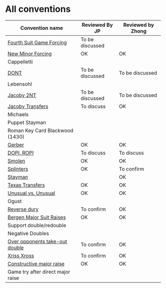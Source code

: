 # All conventions

| Convention name | Reviewed By JP | Reviewed by Zhong |
| --- | --- | --- |
| [Fourth Suit Game Forcing](fourth-suit-forcing.md) | To be discussed | |
| [New Minor Forcing](new-minor-forcing.md) | OK | OK|
| Cappelletti | | |
| [DONT](dont.md) | To be discussed | To be discussed|
| Lebensohl | | |
| [Jacoby 2NT](jacoby-2nt.md) | To be discussed |To be discussed |
| [Jacoby Transfers](jacoby-transfers.md) | To discuss |OK |
| Michaels | | |
| Puppet Stayman | | |
| Roman Key Card Blackwood (1430) | | |
| [Gerber](gerber.md) | OK | OK|
| [DOPI, ROPI](dopi.md) | To discuss | To discuss|
| [Smolen](smolen.md) | OK |OK |
| [Splinters](spliters.md) | OK | To confirm |
| [Stayman](stayman.md) | |OK |
| [Texas Transfers](texas-transfers.md) | OK |OK |
| [Unusual vs. Unusual](unusual-over-unusual.md) | OK |OK |
| Ogust | | |
| [Reverse dury](drury-reversed.md) | To confirm | OK |
| [Bergen Major Suit Raises](bergen.md) | OK | OK |
| Support double/redouble | | |
| Negative Doubles | | |
| [Over opponents take-out double](over-opponents-take-out-double.md) | To confirm | OK |
| [Xriss Xross](xriss-xross.md) | To confirm | OK |
| [Constructive major raise](constructive-major-raise.md) | OK | OK |
| Game try after direct major raise | | |
